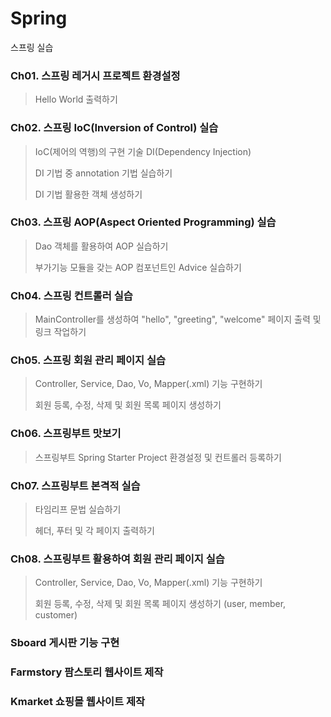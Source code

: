 # Spring
스프링 실습


### Ch01. 스프링 레거시 프로젝트 환경설정
> Hello World 출력하기

### Ch02. 스프링 IoC(Inversion of Control) 실습
> IoC(제어의 역행)의 구현 기술 DI(Dependency Injection) 
>
> DI 기법 중 annotation 기법 실습하기
>
> DI 기법 활용한 객체 생성하기

### Ch03. 스프링 AOP(Aspect Oriented Programming) 실습
> Dao 객체를 활용하여 AOP 실습하기
>
> 부가기능 모듈을 갖는 AOP 컴포넌트인 Advice 실습하기

### Ch04. 스프링 컨트롤러 실습
> MainController를 생성하여 "hello", "greeting", "welcome" 페이지 출력 및 링크 작업하기

### Ch05. 스프링 회원 관리 페이지 실습
> Controller, Service, Dao, Vo, Mapper(.xml) 기능 구현하기
>
> 회원 등록, 수정, 삭제 및 회원 목록 페이지 생성하기

### Ch06. 스프링부트 맛보기
> 스프링부트 Spring Starter Project 환경설정 및 컨트롤러 등록하기

### Ch07. 스프링부트 본격적 실습
> 타임리프 문법 실습하기
>
> 헤더, 푸터 및 각 페이지 출력하기

### Ch08. 스프링부트 활용하여 회원 관리 페이지 실습
> Controller, Service, Dao, Vo, Mapper(.xml) 기능 구현하기
>
> 회원 등록, 수정, 삭제 및 회원 목록 페이지 생성하기 (user, member, customer)

### Sboard 게시판 기능 구현
### Farmstory 팜스토리 웹사이트 제작
### Kmarket 쇼핑몰 웹사이트 제작

